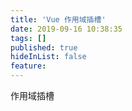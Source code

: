 ```yaml
---
title: 'Vue 作用域插槽'
date: 2019-09-16 10:38:35
tags: []
published: true
hideInList: false
feature: 
---
```

作用域插槽